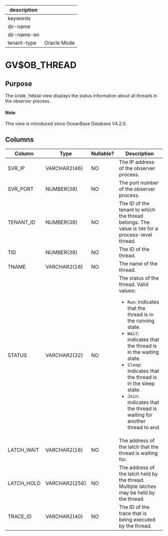 |description||
|---|---|
|keywords||
|dir-name||
|dir-name-en||
|tenant-type|Oracle Mode|

# GV$OB_THREAD

## Purpose

The `GV$OB_THREAD` view displays the status information about all threads in the observer process. 

<main id="notice" type='explain'>
  <h4>Note</h4>
  <p>This view is introduced since OceanBase Database V4.2.0. </p>
</main>

## Columns

| **Column** | **Type** | **Nullable?** | **Description** |
| --- | --- | --- | --- |
| SVR_IP | VARCHAR2(46) | NO | The IP address of the observer process. |
| SVR_PORT | NUMBER(38) | NO | The port number of the observer process. |
| TENANT_ID | NUMBER(38) | NO | The ID of the tenant to which the thread belongs. The value is `500` for a process-level thread. |
| TID | NUMBER(38) | NO | The ID of the thread. |
| TNAME | VARCHAR2(16) | NO | The name of the thread. |
| STATUS | VARCHAR2(32) | NO | The status of the thread. Valid values:<ul><li> `Run`: indicates that the thread is in the running state.  </li><li> `Wait`: indicates that the thread is in the waiting state. </li><li> `Sleep`: indicates that the thread is in the sleep state. </li><li> `Join`: indicates that the thread is waiting for another thread to end. </li></ul> |
| LATCH_WAIT | VARCHAR2(16) | NO | The address of the latch that the thread is waiting for. |
| LATCH_HOLD | VARCHAR2(256) | NO | The address of the latch held by the thread. Multiple latches may be held by the thread. |
| TRACE_ID | VARCHAR2(40) | NO | The ID of the trace that is being executed by the thread. |

